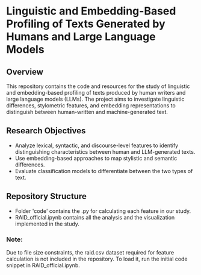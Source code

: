 # Linguistic and Embedding-Based Profiling of Texts Generated by Humans and Large Language Models

## Overview
This repository contains the code and resources for the study of linguistic and embedding-based profiling of texts produced by human writers and large language models (LLMs). The project aims to investigate linguistic differences, stylometric features, and embedding representations to distinguish between human-written and machine-generated text.

## Research Objectives
- Analyze lexical, syntactic, and discourse-level features to identify distinguishing characteristics between human and LLM-generated texts.
- Use embedding-based approaches to map stylistic and semantic differences.
- Evaluate classification models to differentiate between the two types of text.

## Repository Structure
- Folder 'code' contains the .py for calculating each feature in our study.
- RAID_official.ipynb contains all the analysis and the visualization implemented in the study.

### Note: 
Due to file size constraints, the raid.csv dataset required for feature calculation is not included in the repository. To load it, run the initial code snippet in RAID_official.ipynb.
